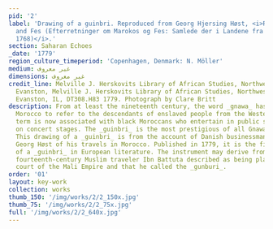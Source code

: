 ```yaml
---
pid: '2'
label: 'Drawing of a guinbri. Reproduced from Georg Hjersing Høst, <i>Reports on Morocco
  and Fes (Efterretninger om Marokos og Fes: Samlede der i Landene fra ao. 1760 til
  1768)</i>.'
section: Saharan Echoes
_date: '1779'
region_culture_timeperiod: 'Copenhagen, Denmark: N. Möller'
medium: غير معروف
dimensions: غير معروف
credit_line: Melville J. Herskovits Library of African Studies, Northwestern University,
  Evanston, Melville J. Herskovits Library of African Studies, Northwestern University,
  Evanston, IL, DT308.H83 1779. Photograph by Clare Britt
description: From at least the nineteenth century, the word _gnawa_ has been used in
  Morocco to refer to the descendants of enslaved people from the Western Sudan. The
  term is now associated with black Moroccans who entertain in public squares and
  on concert stages. The _guinbri_ is the most prestigious of all Gnawa musical instruments.
  This drawing of a _guinbri_ is from the account of Danish businessman and diplomat
  Georg Høst of his travels in Morocco. Published in 1779, it is the first known mention
  of a _guinbri_ in European literature. The instrument may derive from one that the
  fourteenth-century Muslim traveler Ibn Battuta described as being played at the
  court of the Mali Empire and that he called the _gunburi_.
order: '01'
layout: key-work
collection: works
thumb_150: '/img/works/2/2_150x.jpg'
thumb_75: '/img/works/2/2_75x.jpg'
full: '/img/works/2/2_640x.jpg'
---
```

